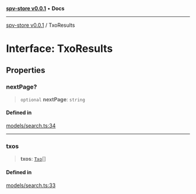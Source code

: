 [**spv-store v0.0.1**](../README.md) • **Docs**

***

[spv-store v0.0.1](../globals.md) / TxoResults

# Interface: TxoResults

## Properties

### nextPage?

> `optional` **nextPage**: `string`

#### Defined in

[models/search.ts:34](https://github.com/shruggr/ts-casemod-spv/blob/56b4750a08daabb55f614a1b84ddcb1eb8c8c7fb/src/models/search.ts#L34)

***

### txos

> **txos**: [`Txo`](../classes/Txo.md)[]

#### Defined in

[models/search.ts:33](https://github.com/shruggr/ts-casemod-spv/blob/56b4750a08daabb55f614a1b84ddcb1eb8c8c7fb/src/models/search.ts#L33)

